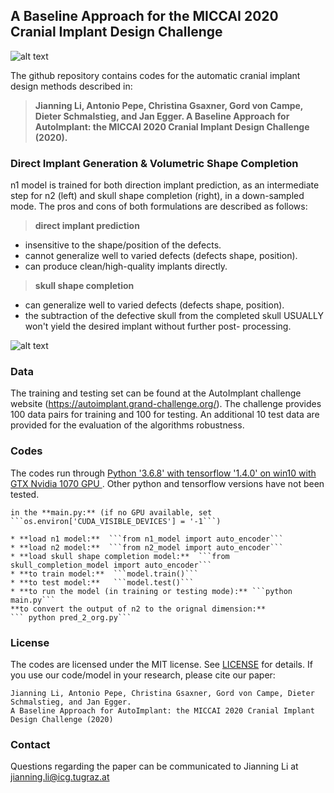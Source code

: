 ## A Baseline Approach for the MICCAI 2020 Cranial Implant Design Challenge
![alt text](https://github.com/Jianningli/autoimplant/blob/master/images/teaser.png)

The github repository contains codes for the automatic cranial implant design methods described in:
> **Jianning Li, Antonio Pepe, Christina Gsaxner, Gord von Campe, Dieter Schmalstieg, and Jan Egger. A Baseline Approach for AutoImplant: the MICCAI 2020 Cranial Implant Design Challenge (2020).**

### Direct Implant Generation & Volumetric Shape Completion
n1 model is trained for both direction implant prediction, as an intermediate step for n2 (left) and skull shape completion (right), in a down-sampled mode.
The pros and cons of both formulations are described as follows:

>**direct implant prediction**
* insensitive to the shape/position of the defects.
* cannot generalize well to varied defects (defects shape, position).
* can produce clean/high-quality implants directly.

>**skull shape completion**
* can generalize well to varied defects (defects shape, position).
* the subtraction of the defective skull from the completed skull USUALLY won't yield the desired implant without further post- processing.

![alt text](https://github.com/Jianningli/autoimplant/blob/master/images/illustration.png)

### Data
The training and testing set can be found at the AutoImplant challenge website (https://autoimplant.grand-challenge.org/).
The challenge provides 100 data pairs for training and 100 for testing. An additional 10 test data are provided for the evaluation of the algorithms robustness.    


### Codes
The codes run through <ins> Python '3.6.8' with tensorflow '1.4.0' on win10 with GTX Nvidia 1070 GPU </ins>. Other python and tensorflow versions have not been tested.

```
in the **main.py:** (if no GPU available, set ```os.environ['CUDA_VISIBLE_DEVICES'] = '-1```)

* **load n1 model:**  ```from n1_model import auto_encoder```   
* **load n2 model:**  ```from n2_model import auto_encoder```
* **load skull shape completion model:**  ```from skull_completion_model import auto_encoder```
* **to train model:**  ```model.train()```
* **to test model:**   ```model.test()```
* **to run the model (in training or testing mode):** ```python main.py```
**to convert the output of n2 to the orignal dimension:** 
``` python pred_2_org.py```
```

### License
The codes are licensed under the MIT license. See [LICENSE](https://github.com/Jianningli/autoimplant/blob/master/LICENSE) for details.
If you use our code/model in your research, please cite our paper:
```
Jianning Li, Antonio Pepe, Christina Gsaxner, Gord von Campe, Dieter Schmalstieg, and Jan Egger.
A Baseline Approach for AutoImplant: the MICCAI 2020 Cranial Implant Design Challenge (2020)
```
### Contact
Questions regarding the paper can be communicated to Jianning Li at jianning.li@icg.tugraz.at




